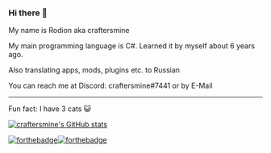 ### Hi there 👋
My name is Rodion aka craftersmine

My main programming language is C#. Learned it by myself about 6 years ago.

Also translating apps, mods, plugins etc. to Russian

You can reach me at Discord: craftersmine#7441 or by E-Mail

---

Fun fact: I have 3 cats 😺

[![craftersmine's GitHub stats](https://github-readme-stats.vercel.app/api?username=craftersmine)](https://github.com/anuraghazra/github-readme-stats)

[![forthebadge](https://forthebadge.com/images/badges/made-with-c-sharp.svg)](https://forthebadge.com)[![forthebadge](https://forthebadge.com/images/badges/powered-by-electricity.svg)](https://forthebadge.com)
